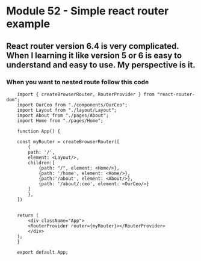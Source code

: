 # Module 52 - Simple react router example

## React router version 6.4 is very complicated. When I learning it like version 5 or 6 is easy to understand and easy to use. My perspective is it.

### When you want to nested route follow this code

        import { createBrowserRouter, RouterProvider } from "react-router-dom";
        import OurCeo from "./components/OurCeo";
        import Layout from "./layout/Layout";
        import About from "./pages/About";
        import Home from "./pages/Home";

        function App() {

        const myRouter = createBrowserRouter([
            {
            path: '/',
            element: <Layout/>,
            children:[
                {path: "/", element: <Home/>},
                {path: '/home', element: <Home/>},
                {path:'/about', element: <About/>},
                {path: '/about/:ceo', element: <OurCeo/>}
            ]
            },
        ])


        return (
            <div className="App">
            <RouterProvider router={myRouter}></RouterProvider>
            </div>
        );
        }

        export default App;
